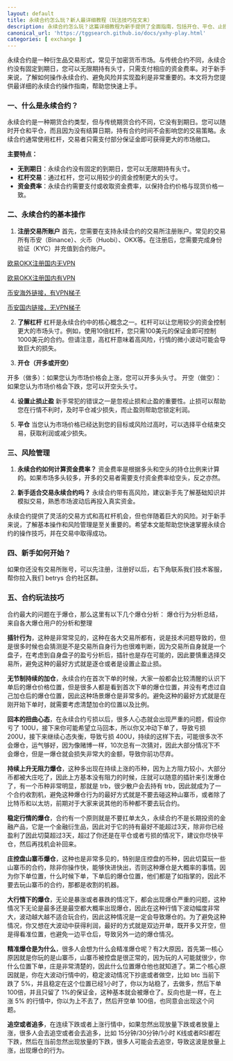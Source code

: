 ```yaml
---
layout: default
title: 永续合约怎么玩？新人最详细教程（玩法技巧在文末）
description: 永续合约怎么玩？这篇详细教程为新手提供了全面指南，包括开仓、平仓、止损等关键步骤，助您快速掌握永续合约交易的基础与技巧。深入解析如何避免常见错误，优化您的投资策略，提升交易收益。适用于所有想学习或进阶的交易者。
canonical_url: 'https://tggsearch.github.io/docs/yxhy-play.html'
categories: [ exchange ]
---
```

永续合约是一种衍生品交易形式，常见于加密货币市场。与传统合约不同，永续合约没有固定到期日，您可以无限期持有头寸，只需支付相应的资金费率。对于新手来说，了解如何操作永续合约、避免风险并实现盈利是非常重要的。本文将为您提供最详细的永续合约操作指南，帮助您快速上手。

### 一、什么是永续合约？
永续合约是一种期货合约类型，但与传统期货合约不同，它没有到期日。您可以随时开仓和平仓，而且因为没有结算日期，持有合约时间不会影响您的交易策略。永续合约通常使用杠杆，交易者只需支付部分保证金即可获得更大的市场敞口。

**主要特点：**
- **无到期日**：永续合约没有固定的到期日，您可以无限期持有头寸。
- **杠杆交易**：通过杠杆，您可以用较少的资金控制更大的头寸。
- **资金费率**：永续合约需要支付或收取资金费率，以保持合约价格与现货价格一致。

### 二、永续合约的基本操作
1. **注册交易所账户** 首先，您需要在支持永续合约的交易所注册账户。常见的交易所有币安（Binance）、火币（Huobi）、OKX等。在注册后，您需要完成身份验证（KYC）并充值到合约账户。

[欧易OKX注册国内无VPN ](./302.html?target=https://www.okx.com/join/betrys)

[欧易OKX注册国内有VPN ](./302.html?target=https://www.chouyi.trade/join/betrys)

[币安海外链接，有VPN梯子](./302.html?target=https://www.binance.com/join?ref==betrys)

[币安国内链接，无VPN梯子](./302.html?target=https://www.suitechsui.us/join?ref=betrys) 

2. **了解杠杆** 杠杆是永续合约中的核心概念之一。杠杆可以让您用较少的资金控制更大的市场头寸。例如，使用10倍杠杆，您只需100美元的保证金即可控制1000美元的合约。但请注意，高杠杆意味着高风险，行情的微小波动可能会导致巨大的损失。

3. **开仓（开多或开空）**

开多（做多）：如果您认为市场价格会上涨，您可以开多头头寸。
开空（做空）：如果您认为市场价格会下跌，您可以开空头头寸。

4. **设置止损止盈** 新手常犯的错误之一是忽视止损和止盈的重要性。止损可以帮助您在行情不利时，及时平仓减少损失，而止盈则帮助您锁定利润。

5. **平仓** 当您认为市场价格已经达到您的目标或风险过高时，可以选择平仓结束交易，获取利润或减少损失。

### 三、风险管理
1. **永续合约如何计算资金费率？** 资金费率是根据多头和空头的持仓比例来计算的。如果市场多头较多，开多的交易者需要支付资金费率给空头，反之亦然。

2. **新手适合交易永续合约吗？** 永续合约带有高风险，建议新手先了解基础知识并模拟交易，熟悉市场波动后再投入真实资金。

永续合约提供了灵活的交易方式和高杠杆机会，但也伴随着巨大的风险。对于新手来说，了解基本操作和风险管理是至关重要的。希望本文能帮助您快速掌握永续合约的操作技巧，并在交易中取得成功。

### 四、新手如何开始？
如果你还没有交易所账号，可以先注册，注册好以后，右下角联系我们技术客服，帮你拉入我们 betrys 合约社区群。

### 五、合约玩法技巧
合约最大的问题在于爆仓，那么这里有以下几个爆仓分析：
爆仓行为分析总结，来自各大爆仓用户的分析和整理

**插针行为**，这种是非常常见的，这种在各大交易所都有，说是技术问题导致的，但是很多时候也会猜测是不是交易所自身行为也很难判断，因为交易所自身就是一个盘子，在考虑到自身盘子的盈亏分析后，插针也是存在可能的，因此要慎重选择交易所，避免这种的最好方式就是逐仓或者是设置止盈止损。

**无节制持续的加仓**，永续合约在首次下单的时候，大家一般都会比较清醒的认识下单后的爆仓价格位置，但是很多人都是看到首次下单的爆仓位置，并没有考虑过自己加仓后的爆仓位置，因此这种场景爆仓是非常多的。避免这种的最好方式就是在刚开始下单时，就需要考虑清楚加仓的位置以及比例。

**回本的扭曲心态**，在永续合约亏损以后，很多人心态就会出现严重的问题，假设你亏了 100U，接下来你可能希望立马回本，所以你又冲动下单了，导致亏损 200U，接下来继续心态失衡，导致亏损 400U，持续的这样下去，可能很多次不会爆仓，运气够好，因为像赌博一样，10次总有一次猜对，因此大部分情况下不会爆仓，但是一爆仓就会损失非常大的金额，导致你前功尽弃。

**持续上升无阻力爆仓**，这种多出现在持续上涨的币种，因为上方阻力较小，大部分币都被大庄吃了，因此上方基本没有阻力的时候，庄就可以随意的插针来引发爆仓了，有一个币种非常明显，那就是 trb，很少散户会去持有 trb，因此就成为了一个合约收割机，避免这种爆仓行为的最好方式就是不要去碰这种山寨币，或者除了比特币和以太坊，前期对于大家来说其他的币种都不要去玩合约。

**稳定行情的爆仓**，合约有一个原则就是不要扛单太久，永续合约不是长期投资的金融产品，它是一个金融衍生品，因此对于它的持有最好不能超过3天，除非你已经盈利了因此切莫超过3天，超过了你还是在平仓或者亏损的情况下，建议你尽快平仓，然后再找机会补回来。

**庄控盘山寨币爆仓**，这种也是非常多见的，特别是庄控盘的币种，因此切莫玩一些山寨币的合约，除非你操作快，能够快进快出，否则这种爆仓是大概率的事情。因为你下单位置，什么时候下单，下单后的爆仓位置，他们都是了如指掌的，因此不要去玩山寨币的合约，那都是收割的机器。

**大行情下的爆仓**，无论是暴涨或者暴跌的情况下，都会出现爆仓严重的问题，这种情况下无论是最多还是最空都大概率出现爆仓，因此在这种行情下波动幅度非常大，波动越大越不适合玩合约，因此这种情况是一定会导致爆仓的。为了避免这种情况，你又想在大波动中获得利润，最好的方式就是双边开单，既开多又开空，但是得看准位置，也避免一边平仓后，导致另外一边的爆仓情况。

**精准爆仓是为什么**，很多人会想为什么会精准爆仓呢？有2大原因，首先第一核心原因就是你玩的是山寨币，山寨币被控盘是很正常的，因为玩的人可能就很少，你什么位置下单，庄是非常清楚的，因此什么位置爆仓他也就知道了。第二个核心原因就是，你在大波动行情中的，稳定波动情况下抄底或者做空，比如 btc 当前下跌了 5%，并且稳定在这个位置已经1小时了，你以为站稳了，去做多，然后下单 100倍，并且只留了 1%的保证金，这种基本就会被爆仓了。反向也是一样，在上涨 5% 的行情中，你以为上不去了，然后开空单 100倍，也同意会出现这个问题。

**追空或者追多**，在连续下跌或者上涨行情中，如果忽然出现放量下跌或者放量上涨，很多人会去追空或者会去追多，比如 15分钟/30分钟/1小时 K线或者RSI都在下跌，然后在当前忽然出现放量的下跌，很多人可能会去追空，导致这波是放量上涨，出现爆仓的行为。